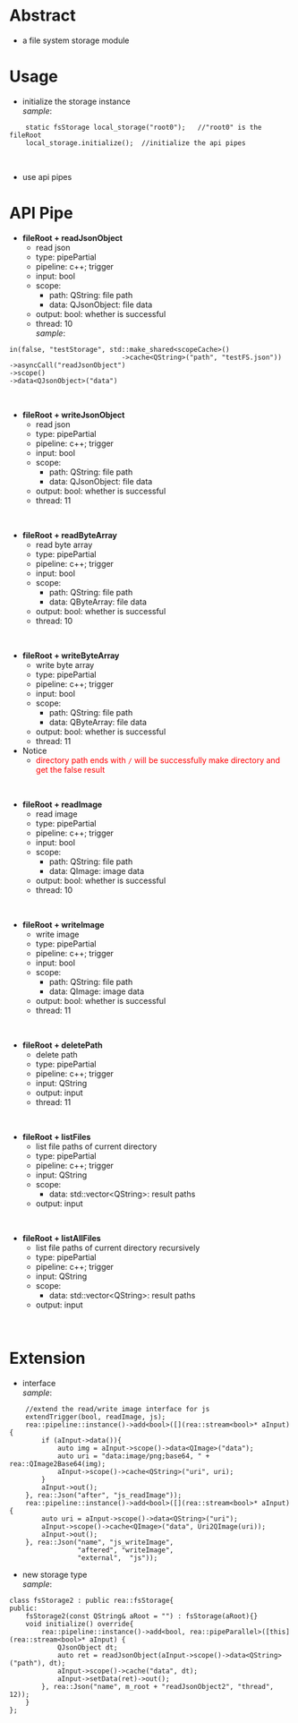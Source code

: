 # Abstract
* a file system storage module  

# Usage
* initialize the storage instance  
_sample_:  
```
    static fsStorage local_storage("root0");   //"root0" is the fileRoot
    local_storage.initialize();  //initialize the api pipes
```
</br>

* use api pipes  

# API Pipe
* **fileRoot + readJsonObject**  
    - read json  
    - type: pipePartial  
    - pipeline: c++; trigger  
    - input: bool  
    - scope:  
        - path: QString: file path  
        - data: QJsonObject: file data  
    - output: bool: whether is successful  
    - thread: 10  
_sample_:  
```  
in(false, "testStorage", std::make_shared<scopeCache>()
                            ->cache<QString>("path", "testFS.json"))
->asyncCall("readJsonObject")
->scope()
->data<QJsonObject>("data")
```  
</br>

* **fileRoot + writeJsonObject**  
    - read json  
    - type: pipePartial  
    - pipeline: c++; trigger  
    - input: bool  
    - scope:  
        - path: QString: file path  
        - data: QJsonObject: file data  
    - output: bool: whether is successful  
    - thread: 11  
</br>

* **fileRoot + readByteArray**  
    - read byte array  
    - type: pipePartial  
    - pipeline: c++; trigger  
    - input: bool  
    - scope:  
        - path: QString: file path  
        - data: QByteArray: file data  
    - output: bool: whether is successful  
    - thread: 10  
</br>

* **fileRoot + writeByteArray**  
    - write byte array  
    - type: pipePartial  
    - pipeline: c++; trigger  
    - input: bool  
    - scope:  
        - path: QString: file path  
        - data: QByteArray: file data  
    - output: bool: whether is successful  
    - thread: 11  
* Notice  
    - <font color="red">directory path ends with `/` will be successfully make directory and get the false result</font><br />  
</br>

* **fileRoot + readImage**  
    - read image  
    - type: pipePartial  
    - pipeline: c++; trigger  
    - input: bool  
    - scope:  
        - path: QString: file path  
        - data: QImage: image data  
    - output: bool: whether is successful  
    - thread: 10  
</br>

* **fileRoot + writeImage**  
    - write image  
    - type: pipePartial  
    - pipeline: c++; trigger  
    - input: bool  
    - scope:  
        - path: QString: file path  
        - data: QImage: image data  
    - output: bool: whether is successful  
    - thread: 11  
</br>

* **fileRoot + deletePath**  
    - delete path  
    - type: pipePartial  
    - pipeline: c++; trigger  
    - input: QString  
    - output: input  
    - thread: 11  
</br>

* **fileRoot + listFiles**  
    - list file paths of current directory  
    - type: pipePartial  
    - pipeline: c++; trigger  
    - input: QString  
    - scope:  
        - data: std::vector<QString\>: result paths  
    - output: input  
</br>

* **fileRoot + listAllFiles**  
    - list file paths of current directory recursively  
    - type: pipePartial  
    - pipeline: c++; trigger  
    - input: QString  
    - scope:  
        - data: std::vector<QString\>: result paths  
    - output: input  
</br>

# Extension  
* interface  
_sample_:  
```  
    //extend the read/write image interface for js
    extendTrigger(bool, readImage, js);
    rea::pipeline::instance()->add<bool>([](rea::stream<bool>* aInput){
        if (aInput->data()){
            auto img = aInput->scope()->data<QImage>("data");
            auto uri = "data:image/png;base64, " + rea::QImage2Base64(img);
            aInput->scope()->cache<QString>("uri", uri);
        }
        aInput->out();
    }, rea::Json("after", "js_readImage"));
    rea::pipeline::instance()->add<bool>([](rea::stream<bool>* aInput){
        auto uri = aInput->scope()->data<QString>("uri");
        aInput->scope()->cache<QImage>("data", Uri2QImage(uri));
        aInput->out();
    }, rea::Json("name", "js_writeImage",
                 "aftered", "writeImage",
                 "external",  "js"));
```

* new storage type  
_sample_:  
```  
class fsStorage2 : public rea::fsStorage{
public:
    fsStorage2(const QString& aRoot = "") : fsStorage(aRoot){}
    void initialize() override{
        rea::pipeline::instance()->add<bool, rea::pipeParallel>([this](rea::stream<bool>* aInput) {
            QJsonObject dt;
            auto ret = readJsonObject(aInput->scope()->data<QString>("path"), dt);
            aInput->scope()->cache("data", dt);
            aInput->setData(ret)->out();
        }, rea::Json("name", m_root + "readJsonObject2", "thread", 12));
    }
};
```
